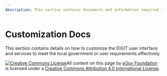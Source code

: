 ```yaml
---
description: This section contains documents and information required to customize DIGIT
---
```


# Customization Docs

This section contains details on how to customize the DIGIT user interface and services to meet the local government or user requirements effectively.





 [![Creative Commons License](https://i.creativecommons.org/l/by/4.0/80x15.png)​](http://creativecommons.org/licenses/by/4.0/)All content on this page by [eGov Foundation](https://egov.org.in/) is licensed under a [Creative Commons Attribution 4.0 International License](http://creativecommons.org/licenses/by/4.0/).

